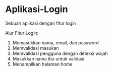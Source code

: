 # Aplikasi-Login
Sebuah aplikasi dengan fitur login

Alur Fitur Login:
1. Memasukkan nama, email, dan password
2. Memvalidasi masukan
3. Memvalidasi pengguna dengan deteksi wajah
4. Masukkan nama ibu untuk validasi
5. Menampilkan halaman home
